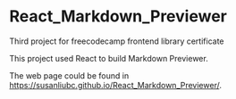 # React_Markdown_Previewer
Third project for freecodecamp frontend library certificate

This project used React to build Markdown Previewer.

The web page could be found in https://susanliubc.github.io/React_Markdown_Previewer/.